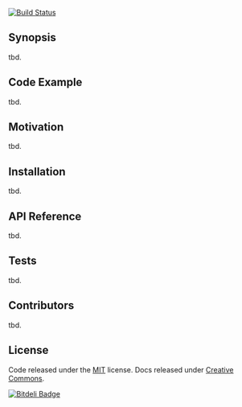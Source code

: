 [![Build Status](https://travis-ci.org/baby-click/ui.svg?branch=master)](https://travis-ci.org/baby-click/ui)

## Synopsis

tbd.

## Code Example

tbd.

## Motivation

tbd.

## Installation

tbd.

## API Reference

tbd.

## Tests

tbd.

## Contributors

tbd.

## License

Code released under the [MIT](https://github.com/twbs/bootstrap/blob/master/LICENSE) license. Docs released under [Creative Commons](https://github.com/twbs/bootstrap/blob/master/docs/LICENSE).

[![Bitdeli Badge](https://d2weczhvl823v0.cloudfront.net/baby-click/ui/trend.png)](https://bitdeli.com/free "Bitdeli Badge")

